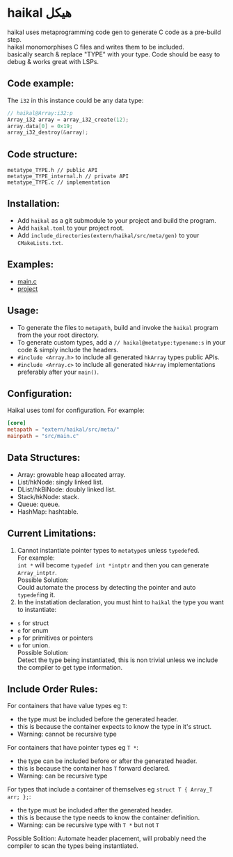 # haikal هيكل
haikal uses metaprogramming code gen to generate C code as a pre-build step.  
haikal monomorphises C files and writes them to be included.  
basically search & replace "TYPE" with your type.
Code should be easy to debug & works great with LSPs.  
## Code example:  
The `i32` in this instance could be any data type:  
```c
// haikal@Array:i32:p
Array_i32 array = array_i32_create(12);
array.data[0] = 0x19;
array_i32_destroy(&array);
```  
## Code structure:
```
metatype_TYPE.h // public API
metatype_TYPE_internal.h // private API
metatype_TYPE.c // implementation
```
## Installation:
- Add `haikal` as a git submodule to your project and build the program.  
- Add `haikal.toml` to your project root.
- Add `include_directories(extern/haikal/src/meta/gen)` to your `CMakeLists.txt`.
## Examples:
- [main.c](https://github.com/IbrahimHindawi/haikal/blob/main/src/main.c)
- [project](https://github.com/IbrahimHindawi/c-init)
## Usage:
- To generate the files to `metapath`, build and invoke the `haikal` program from the your root directory.  
- To generate custom types, add a `// haikal@metatype:typename:s` in your code & simply include the headers.
- `#include <Array.h>` to include all generated `hkArray` types public APIs.
- `#include <Array.c>` to include all generated `hkArray` implementations preferably after your `main()`.
## Configuration:
Haikal uses toml for configuration. For example:  
```toml
[core]
metapath = "extern/haikal/src/meta/"
mainpath = "src/main.c"
```
## Data Structures:  
- Array: growable heap allocated array.
- List/hkNode: singly linked list.
- DList/hkBiNode: doubly linked list.
- Stack/hkNode: stack.
- Queue: queue.
- HashMap: hashtable.
## Current Limitations:
1. Cannot instantiate pointer types to `metatype`s unless `typedef`ed.  
  For example:  
  `int *` will become `typedef int *intptr` and then you can generate `Array_intptr`.  
  Possible Solution:  
  Could automate the process by detecting the pointer and auto `typedef`ing it.  
3. In the instatiation declaration, you must hint to `haikal` the type you want to instantiate:
  - `s` for struct
  - `e` for enum
  - `p` for primitives or pointers
  - `u` for union.  
  Possible Solution:  
  Detect the type being instantiated, this is non trivial unless we include the compiler to get type information.
## Include Order Rules:
For containers that have value types eg `T`:
- the type must be included before the generated header.
- this is because the container expects to know the type in it's struct.
- Warning: cannot be recursive type

For containers that have pointer types eg `T *`:
- the type can be included before or after the generated header.
- this is because the container has `T` forward declared.
- Warning: can be recursive type

For types that include a container of themselves eg `struct T { Array_T arr; };`:
- the type must be included after the generated header.
- this is because the type needs to know the container definition.
- Warning: can be recursive type with `T *` but not `T`

Possible Solition: Automate header placement, will probably need the compiler to scan the types being instantiated.  
